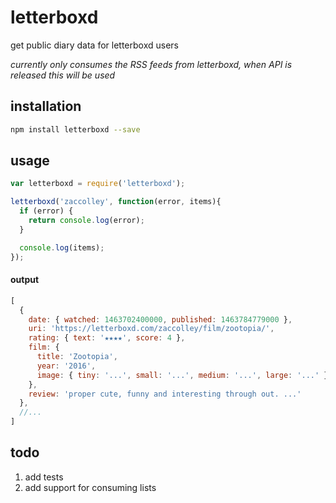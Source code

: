 # letterboxd

get public diary data for letterboxd users

_currently only consumes the RSS feeds from letterboxd, when API is released this will be used_

## installation

```bash
npm install letterboxd --save
```

## usage

```javascript
var letterboxd = require('letterboxd');

letterboxd('zaccolley', function(error, items){
  if (error) {
    return console.log(error);
  }

  console.log(items);
});
```

#### output

```javascript
[
  {
    date: { watched: 1463702400000, published: 1463784779000 },
    uri: 'https://letterboxd.com/zaccolley/film/zootopia/',
    rating: { text: '★★★★', score: 4 },
    film: {
      title: 'Zootopia',
      year: '2016',
      image: { tiny: '...', small: '...', medium: '...', large: '...' } 
    },
    review: 'proper cute, funny and interesting through out. ...'
  },
  //...
]
```

## todo

1. add tests
2. add support for consuming lists
